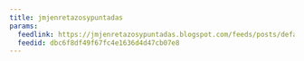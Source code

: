 ```yaml
---
title: jmjenretazosypuntadas
params:
  feedlink: https://jmjenretazosypuntadas.blogspot.com/feeds/posts/default?alt=rss
  feedid: dbc6f8df49f67fc4e1636d4d47cb07e8
---
```

